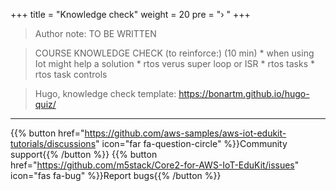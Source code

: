 +++
title = "Knowledge check"
weight = 20
pre = "› "
+++

> Author note: TO BE WRITTEN
> 






>  COURSE KNOWLEDGE CHECK (to reinforce:) (10 min) 
>     * when using Iot might help a solution
>     * rtos verus super loop or ISR
>     * rtos tasks
>     * rtos task controls 

> Hugo, knowledge check template: https://bonartm.github.io/hugo-quiz/




---
{{% button href="https://github.com/aws-samples/aws-iot-edukit-tutorials/discussions" icon="far fa-question-circle" %}}Community support{{% /button %}} {{% button href="https://github.com/m5stack/Core2-for-AWS-IoT-EduKit/issues" icon="fas fa-bug" %}}Report bugs{{% /button %}}